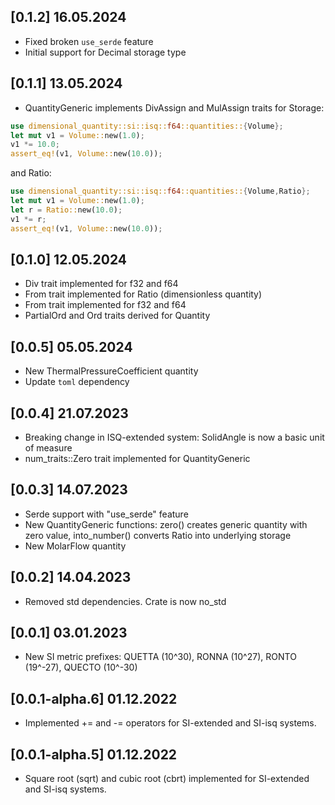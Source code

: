 ## [0.1.2] 16.05.2024
- Fixed broken ```use_serde``` feature
- Initial support for Decimal storage type 
## [0.1.1] 13.05.2024
- QuantityGeneric implements DivAssign and MulAssign traits for Storage:
```rust
use dimensional_quantity::si::isq::f64::quantities::{Volume};
let mut v1 = Volume::new(1.0);
v1 *= 10.0;
assert_eq!(v1, Volume::new(10.0));
```
and Ratio:

```rust
use dimensional_quantity::si::isq::f64::quantities::{Volume,Ratio};
let mut v1 = Volume::new(1.0);
let r = Ratio::new(10.0);
v1 *= r;
assert_eq!(v1, Volume::new(10.0));
```
## [0.1.0] 12.05.2024
- Div<Quantity> trait implemented for f32 and f64
- From<Num> trait implemented for Ratio (dimensionless quantity)
- From<Ratio> trait implemented for f32 and f64
- PartialOrd and Ord traits derived for Quantity

## [0.0.5] 05.05.2024
- New ThermalPressureCoefficient quantity
- Update `toml` dependency
## [0.0.4] 21.07.2023
- Breaking change in ISQ-extended system: SolidAngle is now a basic unit of measure
- num_traits::Zero trait implemented for QuantityGeneric

## [0.0.3] 14.07.2023
- Serde support with "use_serde" feature
- New QuantityGeneric functions: zero() creates generic quantity with zero value, into_number() converts Ratio into underlying storage
- New MolarFlow quantity

## [0.0.2] 14.04.2023
- Removed std dependencies. Crate is now no_std


## [0.0.1] 03.01.2023
- New SI metric prefixes: QUETTA (10^30), RONNA (10^27), RONTO (19^-27), QUECTO (10^-30)

## [0.0.1-alpha.6] 01.12.2022
- Implemented += and -= operators for SI-extended and SI-isq systems.

## [0.0.1-alpha.5] 01.12.2022
- Square root (sqrt) and cubic root (cbrt) implemented for SI-extended and SI-isq systems.
